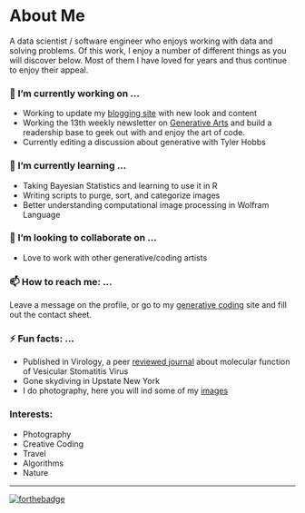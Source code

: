 
# About Me 
A data scientist / software engineer who enjoys working with data and solving problems. Of this work, I enjoy a number of different things as you will discover below. Most of them I have loved for years and thus continue to enjoy their appeal. 

 
### 🔭 I’m currently working on ...
* Working to update my [blogging site](https://www.cbayes.com) with new look and content
* Working the 13th weekly newsletter on [Generative Arts](https://generative.substack.com/p/generative-gifts-plotters-and-symmetries) and build a readership base to geek out with and enjoy the art of code. 
* Currently editing a discussion about generative with Tyler Hobbs 

### 🌱 I’m currently learning ...
* Taking Bayesian Statistics and learning to use it in R  
* Writing scripts to purge, sort, and categorize images 
* Better understanding computational image processing in Wolfram Language

### 👯 I’m looking to collaborate on ...
* Love to work with other generative/coding artists 

### 📫 How to reach me: ...
Leave a message on the profile, or go to my [generative coding](https://www.generativecollective.com) site and fill out the contact sheet. 

### ⚡ Fun facts: ...
* Published in Virology, a peer [reviewed journal](https://pubmed.ncbi.nlm.nih.gov/27643886/) about molecular function of Vesicular Stomatitis Virus
* Gone skydiving in Upstate New York 
* I do photography, here you will ind some of my [images](https://unsplash.com/@cdr6934)


### Interests: 
* Photography
* Creative Coding
* Travel
* Algorithms 
* Nature


----
[![forthebadge](https://forthebadge.com/images/badges/built-by-developers.svg)](https://forthebadge.com)
